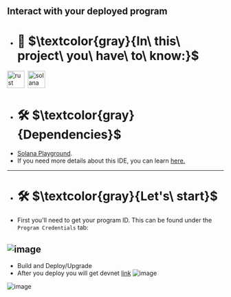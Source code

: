 ## Interact with your deployed program
* # :dart: $\textcolor{gray}{In\ this\ project\ you\ have\ to\ know:}$ 

<div>
    <img src="https://encrypted-tbn0.gstatic.com/images?q=tbn:ANd9GcSl9Y65E5AMLiA5gsmRlAkbCq6TP97fVIR0hZ7zjqAQBw&s" title="rust" alt="rust" width="40" height="40"/>&nbsp;
      <img src="https://user-images.githubusercontent.com/109158340/207687793-d2fe408f-6bfc-4ce6-bfd0-ca7e8bcc17e7.png" title="solana" **alt="solana" width="40" height="40"/>
    </div>
    
* #  🛠  $\textcolor{gray}{Dependencies}$
*  [Solana Playground](https://solana.com/tr/ecosystem/playground).
* If you need more details about this IDE, you can learn [here.](https://github.com/solana-playground/solana-playground)
---
* #  🛠  $\textcolor{gray}{Let's\ start}$
* First you'll need to get your program ID. This can be found under the `Program Credentials` tab:

![image](https://user-images.githubusercontent.com/109158340/208468566-357810be-81fd-4607-a7ec-f42680d41c8a.png)
---
* Build and Deploy/Upgrade 
* After you deploy you will get devnet [link](https://explorer.solana.com/tx/4cAn6kELoCW9wj6w8HZ77N1PHVQBHwUuQg7cnHq5PSFvbnrk2jREBC6Aqm9KKvSFSbopJvhdFspePEuAvKEHxpHD?cluster=devnet)
![image](https://user-images.githubusercontent.com/109158340/208468861-92b5d7e3-4611-47ea-b905-c6e1c95d6a7c.png)

![image](https://user-images.githubusercontent.com/109158340/208469013-0f65eb31-9c35-4648-89ef-19239b342a6e.png)
